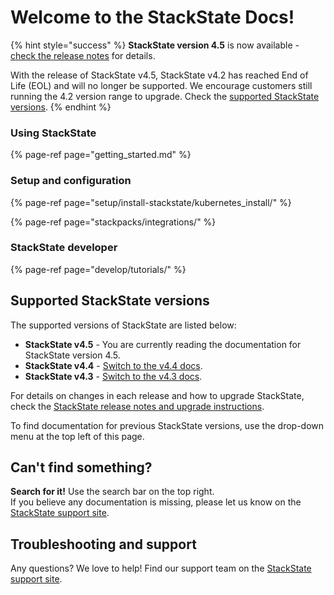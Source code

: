 

# Welcome to the StackState Docs!

{% hint style="success" %}
**StackState version 4.5** is now available - [check the release notes](setup/upgrade-stackstate/sts-release-notes.md#stackstate-v44x) for details.

With the release of StackState v4.5, StackState v4.2 has reached End of Life \(EOL\) and will no longer be supported. We encourage customers still running the 4.2 version range to upgrade. Check the [supported StackState versions](#supported-stackstate-versions).
{% endhint %}

### Using StackState

{% page-ref page="getting_started.md" %}

### Setup and configuration

{% page-ref page="setup/install-stackstate/kubernetes_install/" %}

{% page-ref page="stackpacks/integrations/" %}

### StackState developer

{% page-ref page="develop/tutorials/" %}

## Supported StackState versions

The supported versions of StackState are listed below:

* **StackState v4.5** - You are currently reading the documentation for StackState version 4.5.
* **StackState v4.4** - [Switch to the v4.4 docs](https://docs.stackstate.com/v/4.4/).
* **StackState v4.3** - [Switch to the v4.3 docs](https://docs.stackstate.com/v/4.3/).

For details on changes in each release and how to upgrade StackState, check the [StackState release notes and upgrade instructions](setup/upgrade-stackstate/).

To find documentation for previous StackState versions, use the drop-down menu at the top left of this page.

## Can't find something?

**Search for it!** Use the search bar on the top right.  
If you believe any documentation is missing, please let us know on the [StackState support site](http://support.stackstate.com/).

## Troubleshooting and support

Any questions? We love to help! Find our support team on the [StackState support site](http://support.stackstate.com/).

